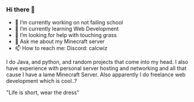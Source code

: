 ### Hi there 👋

- 🔭 I’m currently working on not failing school
- 🌱 I’m currently learning Web Development
- 🤔 I’m looking for help with touching grass
- 💬 Ask me about my Minecraft server
- 📫 How to reach me: Discord: calcwiz

I do Java, and python, and random projects that come into my head. I also have experience with personal server hosting and networking and all that cause I have a lame Minecraft Server. Also apparently I do freelance web development which is cool..?

"Life is short, wear the dress"
